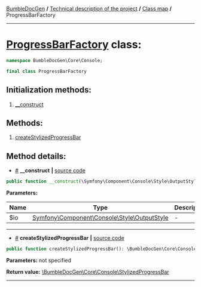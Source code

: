 <!-- {% raw %} -->
<embed> <a href="/docs/readme.md">BumbleDocGen</a> <b>/</b> <a href="/docs/tech/readme.md">Technical description of the project</a> <b>/</b> <a href="/docs/tech/map.md">Class map</a> <b>/</b> ProgressBarFactory<hr> </embed>

<h1>
    <a href="https://github.com/bumble-tech/bumble-doc-gen/blob/master/src/Core/Console/ProgressBarFactory.php#L9">ProgressBarFactory</a> class:
</h1>





```php
namespace BumbleDocGen\Core\Console;

final class ProgressBarFactory
```








<h2>Initialization methods:</h2>

<ol>
<li>
    <a href="#m-construct">__construct</a>
    </li>
</ol>

<h2>Methods:</h2>

<ol>
<li>
    <a href="#mcreatestylizedprogressbar">createStylizedProgressBar</a>
    </li>
</ol>







<h2>Method details:</h2>

<div class='method_description-block'>

<ul>
<li><a name="m-construct" href="#m-construct">#</a>
 <b>__construct</b>
    <b>|</b> <a href="https://github.com/bumble-tech/bumble-doc-gen/blob/master/src/Core/Console/ProgressBarFactory.php#L11">source code</a></li>
</ul>

```php
public function __construct(\Symfony\Component\Console\Style\OutputStyle $io);
```



<b>Parameters:</b>

<table>
    <thead>
    <tr>
        <th>Name</th>
        <th>Type</th>
        <th>Description</th>
    </tr>
    </thead>
    <tbody>
            <tr>
            <td>$io</td>
            <td><a href='https://github.com/symfony/console/blob/master/Style/OutputStyle.php'>Symfony\Component\Console\Style\OutputStyle</a></td>
            <td>-</td>
        </tr>
        </tbody>
</table>



</div>
<hr>
<div class='method_description-block'>

<ul>
<li><a name="mcreatestylizedprogressbar" href="#mcreatestylizedprogressbar">#</a>
 <b>createStylizedProgressBar</b>
    <b>|</b> <a href="https://github.com/bumble-tech/bumble-doc-gen/blob/master/src/Core/Console/ProgressBarFactory.php#L15">source code</a></li>
</ul>

```php
public function createStylizedProgressBar(): \BumbleDocGen\Core\Console\StylizedProgressBar;
```



<b>Parameters:</b> not specified

<b>Return value:</b> <a href='https://github.com/bumble-tech/bumble-doc-gen/blob/master/src/Core/Console/StylizedProgressBar.php'>\BumbleDocGen\Core\Console\StylizedProgressBar</a>


</div>
<hr>

<!-- {% endraw %} -->